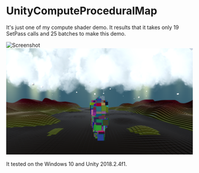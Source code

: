 # UnityComputeProceduralMap
It's just one of my compute shader demo. It results that it takes only 19 SetPass calls and 25 batches to make this demo.<br>

![Screenshot](anim.gif)
![Screenshot](screen.png)


It tested on the Windows 10 and Unity 2018.2.4f1.
